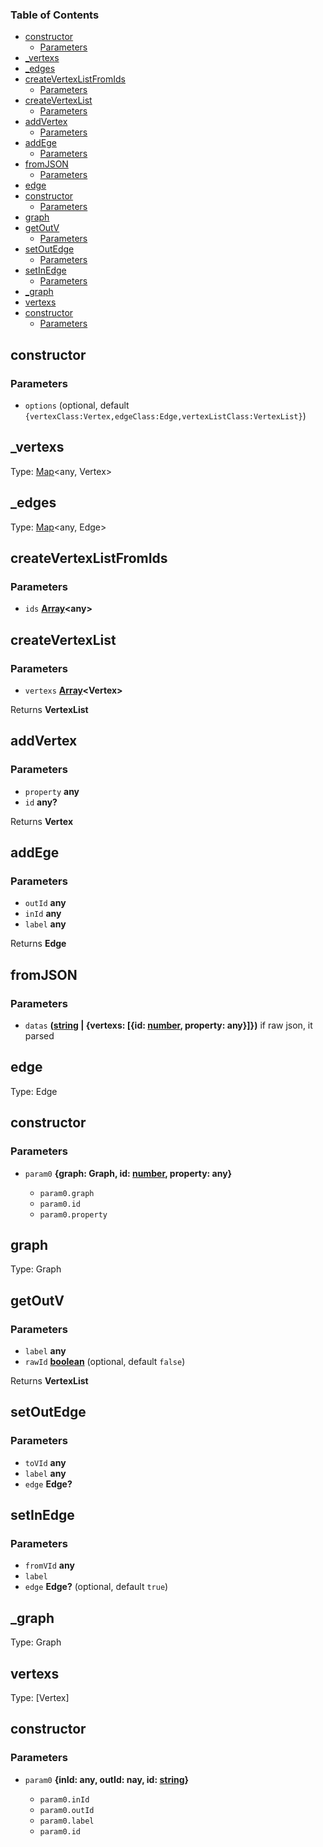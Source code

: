 <!-- Generated by documentation.js. Update this documentation by updating the source code. -->

### Table of Contents

*   [constructor][1]
    *   [Parameters][2]
*   [\_vertexs][3]
*   [\_edges][4]
*   [createVertexListFromIds][5]
    *   [Parameters][6]
*   [createVertexList][7]
    *   [Parameters][8]
*   [addVertex][9]
    *   [Parameters][10]
*   [addEge][11]
    *   [Parameters][12]
*   [fromJSON][13]
    *   [Parameters][14]
*   [edge][15]
*   [constructor][16]
    *   [Parameters][17]
*   [graph][18]
*   [getOutV][19]
    *   [Parameters][20]
*   [setOutEdge][21]
    *   [Parameters][22]
*   [setInEdge][23]
    *   [Parameters][24]
*   [\_graph][25]
*   [vertexs][26]
*   [constructor][27]
    *   [Parameters][28]

## constructor

### Parameters

*   `options`   (optional, default `{vertexClass:Vertex,edgeClass:Edge,vertexListClass:VertexList}`)

## \_vertexs

Type: [Map][29]\<any, Vertex>

## \_edges

Type: [Map][29]\<any, Edge>

## createVertexListFromIds

### Parameters

*   `ids` **[Array][30]\<any>**&#x20;

## createVertexList

### Parameters

*   `vertexs` **[Array][30]\<Vertex>**&#x20;

Returns **VertexList**&#x20;

## addVertex

### Parameters

*   `property` **any**&#x20;
*   `id` **any?**&#x20;

Returns **Vertex**&#x20;

## addEge

### Parameters

*   `outId` **any**&#x20;
*   `inId` **any**&#x20;
*   `label` **any**&#x20;

Returns **Edge**&#x20;

## fromJSON

### Parameters

*   `datas` **([string][31] | {vertexs: \[{id: [number][32], property: any}]})** if raw json, it parsed

## edge

Type: Edge

## constructor

### Parameters

*   `param0` **{graph: Graph, id: [number][32], property: any}**&#x20;

    *   `param0.graph` &#x20;
    *   `param0.id` &#x20;
    *   `param0.property` &#x20;

## graph

Type: Graph

## getOutV

### Parameters

*   `label` **any**&#x20;
*   `rawId` **[boolean][33]**  (optional, default `false`)

Returns **VertexList**&#x20;

## setOutEdge

### Parameters

*   `toVId` **any**&#x20;
*   `label` **any**&#x20;
*   `edge` **Edge?**&#x20;

## setInEdge

### Parameters

*   `fromVId` **any**&#x20;
*   `label` &#x20;
*   `edge` **Edge?**  (optional, default `true`)

## \_graph

Type: Graph

## vertexs

Type: \[Vertex]

## constructor

### Parameters

*   `param0` **{inId: any, outId: nay, id: [string][31]}**&#x20;

    *   `param0.inId` &#x20;
    *   `param0.outId` &#x20;
    *   `param0.label` &#x20;
    *   `param0.id` &#x20;

[1]: #constructor

[2]: #parameters

[3]: #_vertexs

[4]: #_edges

[5]: #createvertexlistfromids

[6]: #parameters-1

[7]: #createvertexlist

[8]: #parameters-2

[9]: #addvertex

[10]: #parameters-3

[11]: #addege

[12]: #parameters-4

[13]: #fromjson

[14]: #parameters-5

[15]: #edge

[16]: #constructor-1

[17]: #parameters-6

[18]: #graph

[19]: #getoutv

[20]: #parameters-7

[21]: #setoutedge

[22]: #parameters-8

[23]: #setinedge

[24]: #parameters-9

[25]: #_graph

[26]: #vertexs

[27]: #constructor-2

[28]: #parameters-10

[29]: https://developer.mozilla.org/docs/Web/JavaScript/Reference/Global_Objects/Map

[30]: https://developer.mozilla.org/docs/Web/JavaScript/Reference/Global_Objects/Array

[31]: https://developer.mozilla.org/docs/Web/JavaScript/Reference/Global_Objects/String

[32]: https://developer.mozilla.org/docs/Web/JavaScript/Reference/Global_Objects/Number

[33]: https://developer.mozilla.org/docs/Web/JavaScript/Reference/Global_Objects/Boolean

